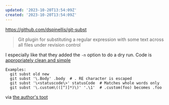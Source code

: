 ```yaml
---
updated: '2023-10-20T13:54:09Z'
created: '2023-10-20T13:54:09Z'
---
```

https://github.com/dspinellis/git-subst

> Git plugin for substituting a regular expression with some text across all files under revision control

I especially like that they added the `-n` option to do a dry run. Code is [appropriately clean and simple](https://github.com/dspinellis/git-subst/blob/main/git-subst)

```
Examples:
  git subst old new
  git subst '\.Body' .body  # . RE character is escaped
  git subst '\<statuscode\>' statusCode  # Matches whole words only
  git subst '\.custom\(([^)]*)\)' '.\1'  # .custom(foo) becomes .foo
```

via [the author's toot](https://elk.pwm.social/hachyderm.io/@CoolSWEng@mastodon.acm.org/110459031970338816)